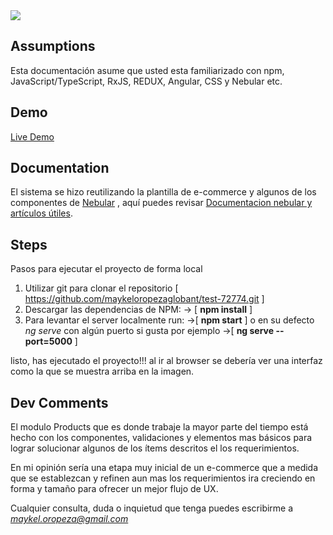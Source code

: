 
<img src="https://i.imgur.com/R104jYO.png"/>

## Assumptions

Esta documentación asume que usted esta familiarizado con npm, JavaScript/TypeScript, RxJS, REDUX, Angular, CSS y Nebular etc.

## Demo

<a target="_blank" href="https://maykeloropezaglobant.github.io/test-72774/"  target="_blank">Live Demo</a>

## Documentation

El sistema se hizo reutilizando la plantilla de e-commerce y algunos de los componentes de [Nebular](https://akveo.github.io/nebular/docs/components/components-overview) , aquí puedes revisar [Documentacion nebular y artículos útiles](https://akveo.github.io/nebular/docs/guides/install-based-on-starter-kit).

## Steps

Pasos para ejecutar el proyecto de forma local

1) Utilizar git para clonar el repositorio [ <https://github.com/maykeloropezaglobant/test-72774.git> ]
2) Descargar las dependencias de NPM: ->  [ **npm install** ]
3) Para levantar el server localmente run: ->[ **npm start** ] o en su defecto *ng serve* con algún puerto si gusta por ejemplo ->[ **ng serve --port=5000** ] 
 
listo, has ejecutado el proyecto!!! al ir al browser se debería ver una interfaz como la que se muestra arriba en la imagen.


## Dev Comments

El modulo Products que es donde trabaje la mayor parte del tiempo está hecho con los componentes, validaciones y elementos mas básicos para lograr solucionar algunos de los ítems descritos el los requerimientos. 

En mi opinión sería una etapa muy inicial de un e-commerce que a medida que se establezcan y refinen aun mas los requerimientos ira creciendo en forma y tamaño para ofrecer un mejor flujo de UX.


Cualquier consulta, duda o inquietud que tenga puedes escribirme a *maykel.oropeza@gmail.com*



